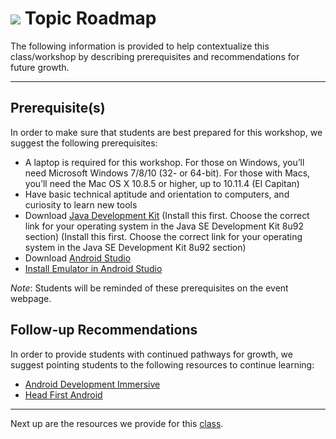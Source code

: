 # ![](https://ga-dash.s3.amazonaws.com/production/assets/logo-9f88ae6c9c3871690e33280fcf557f33.png) Topic Roadmap

The following information is provided to help contextualize this class/workshop by describing prerequisites and recommendations for future growth.

---

## Prerequisite(s)

In order to make sure that students are best prepared for this workshop, we suggest the following prerequisites:

- A laptop is required for this workshop.  For those on Windows, you’ll need Microsoft Windows 7/8/10 (32- or 64-bit).  For those with Macs, you’ll need the Mac OS X 10.8.5 or higher, up to 10.11.4 (El Capitan)
- Have basic technical aptitude and orientation to computers, and curiosity to learn new tools
- Download [Java Development Kit](http://www.oracle.com/technetwork/java/javase/downloads/jdk8-downloads-2133151.html) (Install this first. Choose the correct link for your operating system in the Java SE Development Kit 8u92 section) (Install this first. Choose the correct link for your operating system in the Java SE Development Kit 8u92 section)
- Download [Android Studio](https://developer.android.com/studio/index.html)
- [Install Emulator in Android Studio](https://developer.android.com/studio/run/managing-avds.html)

*Note*: Students will be reminded of these prerequisites on the event webpage.

## Follow-up Recommendations

In order to provide students with continued pathways for growth, we suggest pointing students to the following resources to continue learning: 

* [Android Development Immersive](https://generalassemb.ly/education/android-development-immersive)
* [Head First Android](https://www.amazon.com/Head-First-Android-Development-Griffiths/dp/1449362184/ref=sr_1_1?ie=UTF8&qid=1467811744&sr=8-1&keywords=head+first+android)

---

Next up are the resources we provide for this [class](./04-tools-policies.md).
